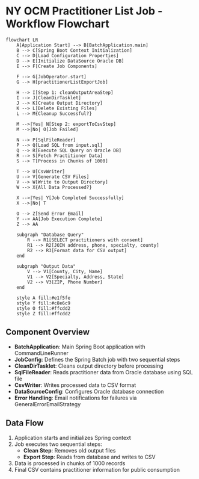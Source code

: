 # NY OCM Practitioner List Job - Workflow Flowchart

```mermaid
flowchart LR
    A[Application Start] --> B[BatchApplication.main]
    B --> C[Spring Boot Context Initialization]
    C --> D[Load Configuration Properties]
    D --> E[Initialize DataSource Oracle DB]
    E --> F[Create Job Components]
    
    F --> G[JobOperator.start]
    G --> H[practitionerListExportJob]
    
    H --> I[Step 1: cleanOutputAreaStep]
    I --> J[CleanDirTasklet]
    J --> K[Create Output Directory]
    K --> L[Delete Existing Files]
    L --> M{Cleanup Successful?}
    
    M -->|Yes| N[Step 2: exportToCsvStep]
    M -->|No| O[Job Failed]
    
    N --> P[SqlFileReader]
    P --> Q[Load SQL from input.sql]
    Q --> R[Execute SQL Query on Oracle DB]
    R --> S[Fetch Practitioner Data]
    S --> T[Process in Chunks of 1000]
    
    T --> U[CsvWriter]
    U --> V[Generate CSV Files]
    V --> W[Write to Output Directory]
    W --> X{All Data Processed?}
    
    X -->|Yes| Y[Job Completed Successfully]
    X -->|No| T
    
    O --> Z[Send Error Email]
    Y --> AA[Job Execution Complete]
    Z --> AA
    
    subgraph "Database Query"
        R --> R1[SELECT practitioners with consent]
        R1 --> R2[JOIN address, phone, specialty, county]
        R2 --> R3[Format data for CSV output]
    end
    
    subgraph "Output Data"
        V --> V1[County, City, Name]
        V1 --> V2[Specialty, Address, State]
        V2 --> V3[ZIP, Phone Number]
    end
    
    style A fill:#e1f5fe
    style Y fill:#c8e6c9
    style O fill:#ffcdd2
    style Z fill:#ffcdd2
```

## Component Overview

- **BatchApplication**: Main Spring Boot application with CommandLineRunner
- **JobConfig**: Defines the Spring Batch job with two sequential steps
- **CleanDirTasklet**: Cleans output directory before processing
- **SqlFileReader**: Reads practitioner data from Oracle database using SQL file
- **CsvWriter**: Writes processed data to CSV format
- **DataSourceConfig**: Configures Oracle database connection
- **Error Handling**: Email notifications for failures via GeneralErrorEmailStrategy

## Data Flow

1. Application starts and initializes Spring context
2. Job executes two sequential steps:
   - **Clean Step**: Removes old output files
   - **Export Step**: Reads from database and writes to CSV
3. Data is processed in chunks of 1000 records
4. Final CSV contains practitioner information for public consumption
